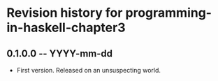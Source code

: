 # Revision history for programming-in-haskell-chapter3

## 0.1.0.0 -- YYYY-mm-dd

* First version. Released on an unsuspecting world.
